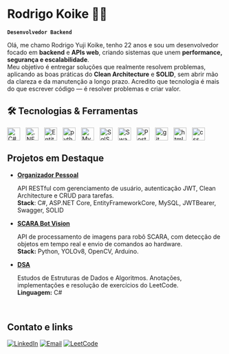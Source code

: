 # Rodrigo Koike 👨‍💻    
**`Desenvolvedor Backend`**

Olá, me chamo Rodrigo Yuji Koike, tenho 22 anos e sou um desenvolvedor focado em **backend** e **APIs web**, criando sistemas que unem **performance, segurança e escalabilidade**.  
Meu objetivo é entregar soluções que realmente resolvem problemas, aplicando as boas práticas do **Clean Architecture** e **SOLID**, sem abrir mão da clareza e da manutenção a longo prazo.
Acredito que tecnologia é mais do que escrever código — é resolver problemas e criar valor.


## 🛠️ Tecnologias & Ferramentas<br>

<img 
    src="https://cdn.jsdelivr.net/gh/devicons/devicon@latest/icons/csharp/csharp-original.svg"
    align= "left"
    alt= "C#"
    title= "C#"
    width= "30px"
    style= "padding-right: 10px"
/>
<img 
    src="https://cdn.jsdelivr.net/gh/devicons/devicon@latest/icons/dotnetcore/dotnetcore-original.svg"
    align= "left"
    alt= ".NET"
    title= ".NET"
    width= "30px"
    style= "padding-right: 10px"
/>
<img 
    src="https://cdn.jsdelivr.net/gh/devicons/devicon@latest/icons/entityframeworkcore/entityframeworkcore-original.svg"
    align= "left"
    alt= "EntityFrameworkCore"
    title= "EntityFrameworkCore"
    width= "30px"
    style= "padding-right: 10px"
/>
<img 
    src="https://cdn.jsdelivr.net/gh/devicons/devicon@latest/icons/python/python-original.svg"
    align= "left"
    alt= "python"
    title= "python"
    width= "30px"
    style= "padding-right: 10px"
/>
          
<img 
    src="https://cdn.jsdelivr.net/gh/devicons/devicon@latest/icons/mysql/mysql-original.svg"
    align= "left"
    alt= "MySql"
    title= "MySql"
    width= "30px"
    style= "padding-right: 10px"
/>
<img 
    src="https://cdn.jsdelivr.net/gh/devicons/devicon@latest/icons/microsoftsqlserver/microsoftsqlserver-original.svg"
    align = "left"
    alt= "SqlServer"
    title= "SqlServer"
    width= "30px"
    style= "padding-right: 10px"
/>

<img 
    src="https://cdn.jsdelivr.net/gh/devicons/devicon@latest/icons/swagger/swagger-plain-wordmark.svg"
    align = "left"
    alt= "Swagger"
    title= "Swagger"
    width= "30px"
    style= "padding-right: 10px"    
/>

<img 
    src="https://cdn.jsdelivr.net/gh/devicons/devicon@latest/icons/postman/postman-original.svg"
    align = "left"
    alt= "Postman"
    title= "Postman"
    width= "30px"
    style= "padding-right: 10px"       
/>
<img 
    src="https://cdn.jsdelivr.net/gh/devicons/devicon@latest/icons/git/git-original.svg"
    align = "left"
    alt= "git"
    title= "git"
    width= "30px"
    style= "padding-right: 10px"   
/>
<img 
    src="https://cdn.jsdelivr.net/gh/devicons/devicon@latest/icons/html5/html5-original.svg" 
    align = "left"
    alt= "html"
    title= "html"
    width= "30px"
    style= "padding-right: 10px"
/>
    
<img 
    src="https://cdn.jsdelivr.net/gh/devicons/devicon@latest/icons/css3/css3-original.svg"
    align = "left"
    alt= "css"
    title= "css"
    width= "30px"
    style= "padding-right: 10px"
/>
<br clear="left"/>

## Projetos em Destaque
- **[Organizador Pessoal](https://github.com/rodrigoyuji22/NewAPI)**

    API RESTful com gerenciamento de usuário, autenticação JWT, Clean Architecture e CRUD para tarefas. <br>
    **Stack**: C#, ASP.NET Core, EntityFrameworkCore, MySQL, JWTBearer, Swagger, SOLID  

- **[SCARA Bot Vision](https://github.com/rodrigoyuji22/scara-bot)**
  
    API de processamento de imagens para robô SCARA, com detecção de objetos em tempo real e envio de comandos ao hardware.  
    **Stack:** Python, YOLOv8, OpenCV, Arduino.

- **[DSA](https://github.com/rodrigoyuji22/DSA)**
  
    Estudos de Estruturas de Dados e Algoritmos. Anotações, implementações e resolução de exercícios do LeetCode.    
    **Linguagem:** C#

<br>

## Contato e links
[![LinkedIn](https://img.shields.io/badge/-LinkedIn-0A66C2?logo=linkedin&logoColor=white&style=for-the-badge)](https://www.linkedin.com/in/rodrigo-koike-83018a2b4/)
[![Email](https://img.shields.io/badge/-Email-D14836?logo=gmail&logoColor=white&style=for-the-badge)](mailto:rodrigoyujikoike@gmail.com)
[![LeetCode](https://img.shields.io/badge/LeetCode-000000?style=for-the-badge&logo=LeetCode&logoColor=)](https://leetcode.com/u/Xti4ojleQH/)




          
          
          
          
          
          
          
          
          
          

